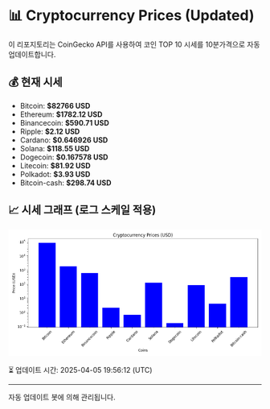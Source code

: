
# 📊 Cryptocurrency Prices (Updated)

이 리포지토리는 CoinGecko API를 사용하여 코인 TOP 10 시세를 10분가격으로 자동 업데이트합니다.

## 💰 현재 시세
- Bitcoin: **$82766 USD**
- Ethereum: **$1782.12 USD**
- Binancecoin: **$590.71 USD**
- Ripple: **$2.12 USD**
- Cardano: **$0.646926 USD**
- Solana: **$118.55 USD**
- Dogecoin: **$0.167578 USD**
- Litecoin: **$81.92 USD**
- Polkadot: **$3.93 USD**
- Bitcoin-cash: **$298.74 USD**

## 📈 시세 그래프 (로그 스케일 적용)
![Crypto Prices](crypto_prices.png)

⏳ 업데이트 시간: 2025-04-05 19:56:12 (UTC)

---
자동 업데이트 봇에 의해 관리됩니다.
